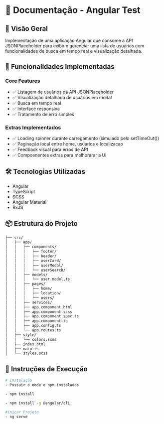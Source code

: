 # 📝 Documentação - Angular Test

## 🎯 Visão Geral
Implementação de uma aplicação Angular que consome a API JSONPlaceholder para exibir e gerenciar uma lista de usuários com funcionalidades de busca em tempo real e visualização detalhada.

## 🚀 Funcionalidades Implementadas

### Core Features
- ✅ Listagem de usuários da API JSONPlaceholder
- ✅ Visualização detalhada de usuários em modal
- ✅ Busca em tempo real
- ✅ Interface responsiva
- ✅ Tratamento de erro simples


### Extras Implementados
- ✅ Loading spinner durante carregamento (simulado pelo setTimeOut())
- ✅ Paginação local entre home, usuários e localizacao
- ✅ Feedback visual para erros de API
- ✅ Compoenentes extras para melhorarar a UI

## 🛠 Tecnologias Utilizadas
- Angular 
- TypeScript
- SCSS
- Angular Material
- RxJS

## 📦 Estrutura do Projeto

```bash
├── src/
│   ├── app/
│   │   ├── components/
│   │   │   ├── footer/
│   │   │   ├── header/
│   │   │   ├── userCard/
│   │   │   ├── userModal/
│   │   │   └── userSearch/
│   │   ├── models/
│   │   │   └── user.model.ts
│   │   ├── pages/
│   │   │   ├── home/
│   │   │   ├── location/
│   │   │   └── users/
│   │   ├── services/
│   │   ├── app.component.html
│   │   ├── app.component.scss
│   │   ├── app.component.spec.ts
│   │   ├── app.component.ts
│   │   ├── app.config.ts
│   │   └── app.routes.ts
│   ├── style/
│   │   └── colors.scss
│   ├── index.html
│   ├── main.ts
│   └── styles.scss
```

## 🚦 Instruções de Execução

```bash
# Instalação
- Possuir o node e npm instalados

- npm install

- npm install -g @angular/cli

#inicar Projeto
- ng serve
```


